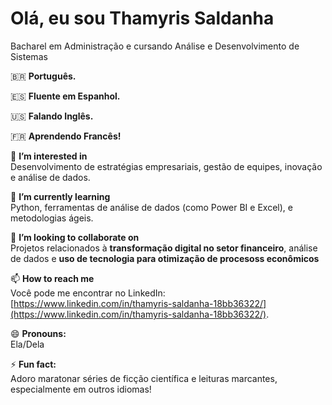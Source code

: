 # Olá, eu sou Thamyris Saldanha

Bacharel em Administração e cursando Análise e Desenvolvimento de Sistemas

🇧🇷 **Português.**

🇪🇸 **Fluente em Espanhol.**

🇺🇸 **Falando Inglês.**

🇫🇷 **Aprendendo Francês!**


👀 **I’m interested in**  
Desenvolvimento de estratégias empresariais, gestão de equipes, inovação e análise de dados.

🌱 **I’m currently learning**  
Python, ferramentas de análise de dados (como Power BI e Excel), e metodologias ágeis.

💞️ **I’m looking to collaborate on**  
Projetos relacionados à **transformação digital no setor financeiro**, análise de dados e **uso de tecnologia para otimização de procesoss econômicos**

📫 **How to reach me**  
Você pode me encontrar no LinkedIn: [https://www.linkedin.com/in/thamyris-saldanha-18bb36322/](https://www.linkedin.com/in/thamyris-saldanha-18bb36322/).

😄 **Pronouns:**  
Ela/Dela

⚡ **Fun fact:**  
Adoro maratonar séries de ficção científica e leituras marcantes, especialmente em outros idiomas! 


